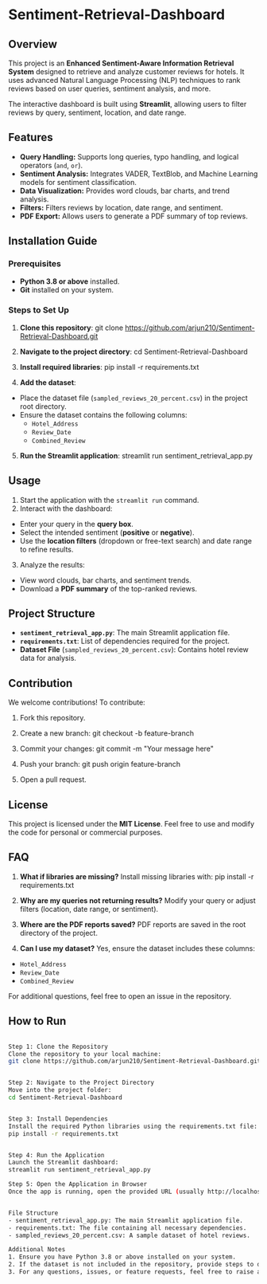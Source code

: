 # Sentiment-Retrieval-Dashboard

## Overview
This project is an **Enhanced Sentiment-Aware Information Retrieval System** designed to retrieve and analyze customer reviews for hotels. It uses advanced Natural Language Processing (NLP) techniques to rank reviews based on user queries, sentiment analysis, and more.

The interactive dashboard is built using **Streamlit**, allowing users to filter reviews by query, sentiment, location, and date range.

## Features
- **Query Handling:** Supports long queries, typo handling, and logical operators (`and`, `or`).
- **Sentiment Analysis:** Integrates VADER, TextBlob, and Machine Learning models for sentiment classification.
- **Data Visualization:** Provides word clouds, bar charts, and trend analysis.
- **Filters:** Filters reviews by location, date range, and sentiment.
- **PDF Export:** Allows users to generate a PDF summary of top reviews.

## Installation Guide

### Prerequisites
- **Python 3.8 or above** installed.
- **Git** installed on your system.

### Steps to Set Up
1. **Clone this repository**:
git clone https://github.com/arjun210/Sentiment-Retrieval-Dashboard.git

2. **Navigate to the project directory**:
cd Sentiment-Retrieval-Dashboard

3. **Install required libraries**:
pip install -r requirements.txt

4. **Add the dataset**:
- Place the dataset file (`sampled_reviews_20_percent.csv`) in the project root directory.
- Ensure the dataset contains the following columns:
  - `Hotel_Address`
  - `Review_Date`
  - `Combined_Review`
 
5. **Run the Streamlit application**:
streamlit run sentiment_retrieval_app.py


## Usage
1. Start the application with the `streamlit run` command.
2. Interact with the dashboard:
- Enter your query in the **query box**.
- Select the intended sentiment (**positive** or **negative**).
- Use the **location filters** (dropdown or free-text search) and date range to refine results.
3. Analyze the results:
- View word clouds, bar charts, and sentiment trends.
- Download a **PDF summary** of the top-ranked reviews.

## Project Structure
- **`sentiment_retrieval_app.py`**: The main Streamlit application file.
- **`requirements.txt`**: List of dependencies required for the project.
- **Dataset File** (`sampled_reviews_20_percent.csv`): Contains hotel review data for analysis.

## Contribution
We welcome contributions! To contribute:
1. Fork this repository.
2. Create a new branch:
git checkout -b feature-branch

3. Commit your changes:
git commit -m "Your message here"

4. Push your branch:
git push origin feature-branch

5. Open a pull request.

## License
This project is licensed under the **MIT License**. Feel free to use and modify the code for personal or commercial purposes.

## FAQ
1. **What if libraries are missing?**
Install missing libraries with:
pip install -r requirements.txt


2. **Why are my queries not returning results?**
Modify your query or adjust filters (location, date range, or sentiment).

3. **Where are the PDF reports saved?**
PDF reports are saved in the root directory of the project.

4. **Can I use my dataset?**
Yes, ensure the dataset includes these columns:
- `Hotel_Address`
- `Review_Date`
- `Combined_Review`

For additional questions, feel free to open an issue in the repository.

## How to Run
```bash

Step 1: Clone the Repository
Clone the repository to your local machine:
git clone https://github.com/arjun210/Sentiment-Retrieval-Dashboard.git


Step 2: Navigate to the Project Directory
Move into the project folder:
cd Sentiment-Retrieval-Dashboard


Step 3: Install Dependencies
Install the required Python libraries using the requirements.txt file:
pip install -r requirements.txt


Step 4: Run the Application
Launch the Streamlit dashboard:
streamlit run sentiment_retrieval_app.py

Step 5: Open the Application in Browser
Once the app is running, open the provided URL (usually http://localhost:8501) in your web browser.


File Structure
- sentiment_retrieval_app.py: The main Streamlit application file.
- requirements.txt: The file containing all necessary dependencies.
- sampled_reviews_20_percent.csv: A sample dataset of hotel reviews.

Additional Notes
1. Ensure you have Python 3.8 or above installed on your system.
2. If the dataset is not included in the repository, provide steps to download it or instructions to prepare a similar dataset.
3. For any questions, issues, or feature requests, feel free to raise an issue on the GitHub repository.
